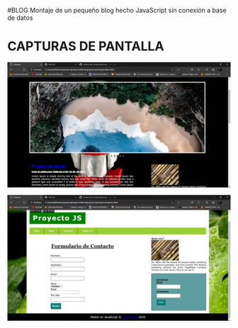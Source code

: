 #BLOG
Montaje de un pequeño blog hecho JavaScript sin conexión a base de datos

# CAPTURAS DE PANTALLA

![Scheme](img/modooscuro.png)


![Scheme](img/formulario.png)



